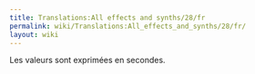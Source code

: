 ```yaml
---
title: Translations:All effects and synths/28/fr
permalink: wiki/Translations:All_effects_and_synths/28/fr/
layout: wiki
---
```


Les valeurs sont exprimées en secondes.
